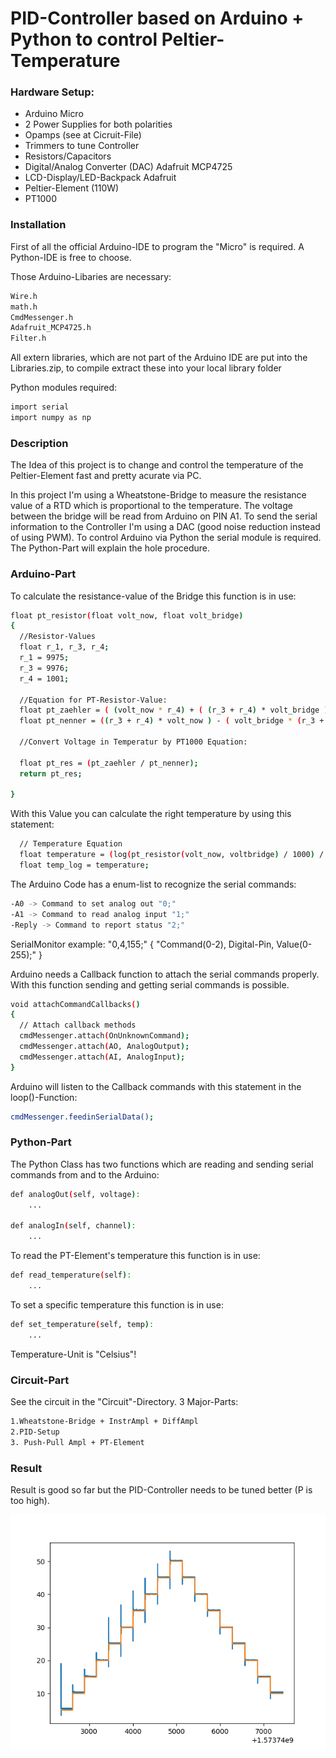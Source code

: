 # PID-Controller based on Arduino + Python to control Peltier-Temperature
### Hardware Setup:
  - Arduino Micro
  - 2 Power Supplies for both polarities
  - Opamps (see at Cicruit-File)
  - Trimmers to tune Controller
  - Resistors/Capacitors
  - Digital/Analog Converter (DAC) Adafruit MCP4725
  - LCD-Display/LED-Backpack Adafruit
  - Peltier-Element (110W)
  - PT1000


### Installation

First of all the official Arduino-IDE to program the "Micro" is required. A Python-IDE is free to choose.

Those Arduino-Libaries are necessary:


```sh
Wire.h
math.h
CmdMessenger.h
Adafruit_MCP4725.h
Filter.h
```

All extern libraries, which are not part of the Arduino IDE are put into the Libraries.zip, to compile extract these into your local library folder


Python modules required:
```sh
import serial
import numpy as np
```


### Description

The Idea of this project is to change and control the temperature of the Peltier-Element fast and pretty acurate via PC.

In this project I'm using a Wheatstone-Bridge to measure the resistance value of a RTD which is proportional to the temperature.
The voltage between the bridge will be read from Arduino on PIN A1. To send the serial information to the Controller I'm using a DAC (good noise reduction instead of using PWM).
To control Arduino via Python the serial module is required. The Python-Part will explain the hole procedure.

### Arduino-Part
To calculate the resistance-value of the Bridge this function is in use:

```sh
float pt_resistor(float volt_now, float volt_bridge)
{
  //Resistor-Values
  float r_1, r_3, r_4;
  r_1 = 9975;
  r_3 = 9976;
  r_4 = 1001;
  
  //Equation for PT-Resistor-Value:
  float pt_zaehler = ( (volt_now * r_4) + ( (r_3 + r_4) * volt_bridge ) ) * r_1;  // R1 * ( V_g*(R4+R3)+R4*V_s)
  float pt_nenner = ((r_3 + r_4) * volt_now ) - ( volt_bridge * (r_3 + r_4) + volt_now * r_4);  // V_s*(R3+R4) - ( V_b*(R3+R4) + V_s*R4)

  //Convert Voltage in Temperatur by PT1000 Equation:

  float pt_res = (pt_zaehler / pt_nenner);
  return pt_res;
  
}

```

With this Value you can calculate the right temperature by using this statement:
```sh
  // Temperature Equation
  float temperature = (log(pt_resistor(volt_now, voltbridge) / 1000) / log(1.00385));
  float temp_log = temperature; 

```


The Arduino Code has a enum-list to recognize the serial commands:
```sh
-A0 -> Command to set analog out "0;"
-A1 -> Command to read analog input "1;"
-Reply -> Command to report status "2;"
```

SerialMonitor example: "0,4,155;" { "Command(0-2), Digital-Pin, Value(0-255);" }


Arduino needs a Callback function to attach the serial commands properly. With this function sending and getting serial commands is possible.
```sh
void attachCommandCallbacks()
{
  // Attach callback methods
  cmdMessenger.attach(OnUnknownCommand);
  cmdMessenger.attach(AO, AnalogOutput);
  cmdMessenger.attach(AI, AnalogInput);
}
```

Arduino will listen to the Callback commands with this statement in the loop()-Function:
```sh
cmdMessenger.feedinSerialData();
```

### Python-Part

The Python Class has two functions which are reading and sending serial commands from and to the Arduino:
```sh
def analogOut(self, voltage):
    ...

def analogIn(self, channel):
    ...
```
To read the PT-Element's temperature this function is in use:
```sh
def read_temperature(self):
    ...
```

To set a specific temperature this function is in use:
```sh
def set_temperature(self, temp):
    ...
```
Temperature-Unit is "Celsius"!


### Circuit-Part
See the circuit in the "Circuit"-Directory. 3 Major-Parts:
```sh
1.Wheatstone-Bridge + InstrAmpl + DiffAmpl
2.PID-Setup
3. Push-Pull Ampl + PT-Element
```

### Result

Result is good so far but the PID-Controller needs to be tuned better (P is too high). 

![Output](Circuit/temp_test_20191114170402.png)